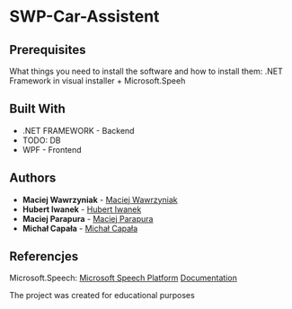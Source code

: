 # SWP-Car-Assistent

## Prerequisites

What things you need to install the software and how to install them:
.NET Framework in visual installer + Microsoft.Speeh

## Built With
* .NET FRAMEWORK - Backend
* TODO: DB
* WPF - Frontend

## Authors

* **Maciej Wawrzyniak** - [Maciej Wawrzyniak](https://github.com/mwawrzyniiak)
* **Hubert Iwanek** - [Hubert Iwanek](https://github.com/exple96)
* **Maciej Parapura** - [Maciej Parapura](https://github.com/Mehip)
* **Michał Capała** - [Michał Capała](https://github.com/michi0987)

## Referencjes
Microsoft.Speech:
[Microsoft Speech Platform](https://docs.microsoft.com/en-us/previous-versions/office/developer/speech-technologies/hh361572(v=office.14)?redirectedfrom=MSDN)  
[Documentation](https://docs.microsoft.com/pl-pl/dotnet/api/system.speech.recognition?view=netframework-4.8)  
  
The project was created for educational purposes
